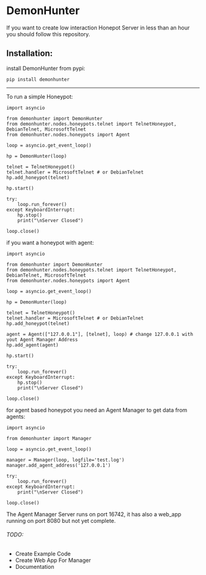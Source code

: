 # DemonHunter

If you want to create low interaction Honepot Server in less than an hour you should follow this repository. 

## Installation:
install DemonHunter from pypi:
```
pip install demonhunter
```

---------------------------

To run a simple Honeypot:
```
import asyncio

from demonhunter import DemonHunter
from demonhunter.nodes.honeypots.telnet import TelnetHoneypot, DebianTelnet, MicrosoftTelnet
from demonhunter.nodes.honeypots import Agent

loop = asyncio.get_event_loop()

hp = DemonHunter(loop)

telnet = TelnetHoneypot()
telnet.handler = MicrosoftTelnet # or DebianTelnet
hp.add_honeypot(telnet)

hp.start()

try:
	loop.run_forever()
except KeyboardInterrupt:
	hp.stop()
	print("\nServer Closed")

loop.close()
```

if you want a honeypot with agent:

```
import asyncio

from demonhunter import DemonHunter
from demonhunter.nodes.honeypots.telnet import TelnetHoneypot, DebianTelnet, MicrosoftTelnet
from demonhunter.nodes.honeypots import Agent

loop = asyncio.get_event_loop()

hp = DemonHunter(loop)

telnet = TelnetHoneypot()
telnet.handler = MicrosoftTelnet # or DebianTelnet
hp.add_honeypot(telnet)

agent = Agent(["127.0.0.1"], [telnet], loop) # change 127.0.0.1 with yout Agent Manager Address
hp.add_agent(agent)

hp.start()

try:
	loop.run_forever()
except KeyboardInterrupt:
	hp.stop()
	print("\nServer Closed")

loop.close()
```

for agent based honeypot you need an Agent Manager to get data from agents:

```
import asyncio

from demonhunter import Manager

loop = asyncio.get_event_loop()

manager = Manager(loop, logfile='test.log')
manager.add_agent_address('127.0.0.1')

try:
    loop.run_forever()
except KeyboardInterrupt:
    print("\nServer Closed")

loop.close()
```

The Agent Manager Server runs on port 16742, it has also a web_app running on port 8080 but not yet complete.


###### TODO:
- Create Example Code
- Create Web App For Manager
- Documentation
